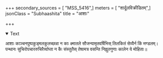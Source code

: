 +++
secondary_sources = [ "MSS_5416",]
meters = [ "शार्दूलविक्रीडितम्",]
jsonClass = "Subhaashita"
title = "आशाः"

+++

<details open><summary>Text</summary>

आशाः काञ्चनपुष्पकुड्मलकुलच्छन्ना न काः क्ष्मातले सौजन्यामृतवर्षिभिस् तिलकितं सेव्यैर्न किं मण्डलम्।  
पन्थानः सुचिरोपचाररुचिरैर्व्याप्ता न कैः संस्तुतैस् तेषामत्र वसन्ति निह्नुतगुणाः कालेन ये मोहिताः॥
</details>
